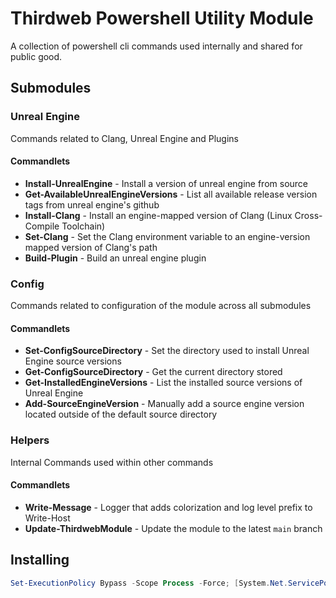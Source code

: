 # Thirdweb Powershell Utility Module
A collection of powershell cli commands used internally and shared for public good.

## Submodules

### Unreal Engine
Commands related to Clang, Unreal Engine and Plugins

#### Commandlets
* **Install-UnrealEngine** - Install a version of unreal engine from source
* **Get-AvailableUnrealEngineVersions** - List all available release version tags from unreal engine's github
* **Install-Clang** - Install an engine-mapped version of Clang (Linux Cross-Compile Toolchain)
* **Set-Clang** - Set the Clang environment variable to an engine-version mapped version of Clang's path
* **Build-Plugin** - Build an unreal engine plugin

### Config
Commands related to configuration of the module across all submodules

#### Commandlets
* **Set-ConfigSourceDirectory** - Set the directory used to install Unreal Engine source versions
* **Get-ConfigSourceDirectory** - Get the current directory stored
* **Get-InstalledEngineVersions** - List the installed source versions of Unreal Engine
* **Add-SourceEngineVersion** - Manually add a source engine version located outside of the default source directory

### Helpers
Internal Commands used within other commands

#### Commandlets
* **Write-Message** - Logger that adds colorization and log level prefix to Write-Host
* **Update-ThirdwebModule** - Update the module to the latest `main` branch

## Installing
```powershell
Set-ExecutionPolicy Bypass -Scope Process -Force; [System.Net.ServicePointManager]::SecurityProtocol = [System.Net.ServicePointManager]::SecurityProtocol -bor 3072; $InstallWebClient = New-Object System.Net.WebClient; $InstallWebClient.CachePolicy = New-Object System.Net.Cache.RequestCachePolicy([System.Net.Cache.HttpRequestCacheLevel]::BypassCache); iex ($InstallWebClient.DownloadString('https://raw.githubusercontent.com/thirdweb-dev/powershell/refs/heads/main/Install.ps1'))
```
